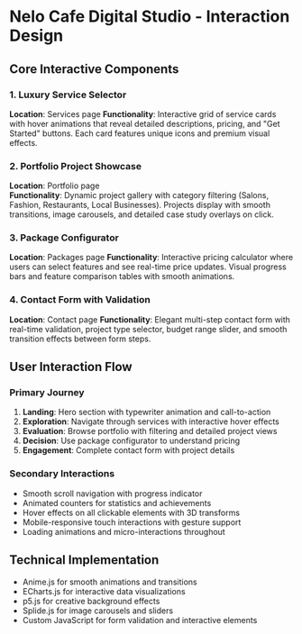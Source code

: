 # Nelo Cafe Digital Studio - Interaction Design

## Core Interactive Components

### 1. Luxury Service Selector
**Location**: Services page
**Functionality**: Interactive grid of service cards with hover animations that reveal detailed descriptions, pricing, and "Get Started" buttons. Each card features unique icons and premium visual effects.

### 2. Portfolio Project Showcase
**Location**: Portfolio page  
**Functionality**: Dynamic project gallery with category filtering (Salons, Fashion, Restaurants, Local Businesses). Projects display with smooth transitions, image carousels, and detailed case study overlays on click.

### 3. Package Configurator
**Location**: Packages page
**Functionality**: Interactive pricing calculator where users can select features and see real-time price updates. Visual progress bars and feature comparison tables with smooth animations.

### 4. Contact Form with Validation
**Location**: Contact page
**Functionality**: Elegant multi-step contact form with real-time validation, project type selector, budget range slider, and smooth transition effects between form steps.

## User Interaction Flow

### Primary Journey
1. **Landing**: Hero section with typewriter animation and call-to-action
2. **Exploration**: Navigate through services with interactive hover effects
3. **Evaluation**: Browse portfolio with filtering and detailed project views
4. **Decision**: Use package configurator to understand pricing
5. **Engagement**: Complete contact form with project details

### Secondary Interactions
- Smooth scroll navigation with progress indicator
- Animated counters for statistics and achievements
- Hover effects on all clickable elements with 3D transforms
- Mobile-responsive touch interactions with gesture support
- Loading animations and micro-interactions throughout

## Technical Implementation
- Anime.js for smooth animations and transitions
- ECharts.js for interactive data visualizations
- p5.js for creative background effects
- Splide.js for image carousels and sliders
- Custom JavaScript for form validation and interactive elements
